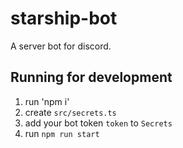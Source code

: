 # starship-bot
A server bot for discord.

## Running for development
1. run 'npm i'
2. create `src/secrets.ts`
3. add your bot token `token` to `Secrets`
2. run `npm run start`